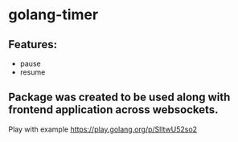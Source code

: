 # golang-timer

## Features:
- pause
- resume

## Package was created to be used along with frontend application across websockets.

Play with example https://play.golang.org/p/SlltwU52so2
